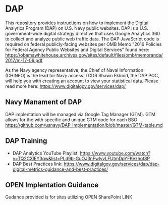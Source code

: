 # DAP
This repository provides instructions on how to implement the Digital Analytics Program (DAP) on U.S. Navy public websites. DAP is a U.S. government-wide digital strategy directive that uses Google Analytics 360 to collect and analyze public web traffic data. The DAP JavaScript code is required on federal publicly-facing websites per OMB Memo "2016 Policies for Federal Agency Public Websites and Digital Services" found here: https://obamawhitehouse.archives.gov/sites/default/files/omb/memoranda/2017/m-17-06.pdf

As the Navy agency representative, the Chief of Naval Information (CHINFO) is the lead for Navy access. LCDR Shawn Eklund, the DAP POC, will help you with creating an account to view your statistical data.
Please read more here: https://www.digitalgov.gov/services/dap/

## Navy Manament of DAP
DAP implentation will be managed via Google Tag Manager (GTM). GTM allows for the  with specific and unique GTM code for each BSO 
https://github.com/usnavy/DAP-Implementation/blob/master/GTM-table.md 

## DAP Training

* DAP Analytics YouTube Playlist: https://www.youtube.com/watch?v=TQ2CXlEY3qw&list=PLd9b-GuOJ3nFwlyvLFUtmDpYFKezhot8P
* DAP Best Practices link: https://www.digitalgov.gov/services/dap/dap-digital-metrics-guidance-and-best-practices/



## OPEN Implentation Guidance
Gudance provided is for sites utilizing OPEN SharePoint LINK 
